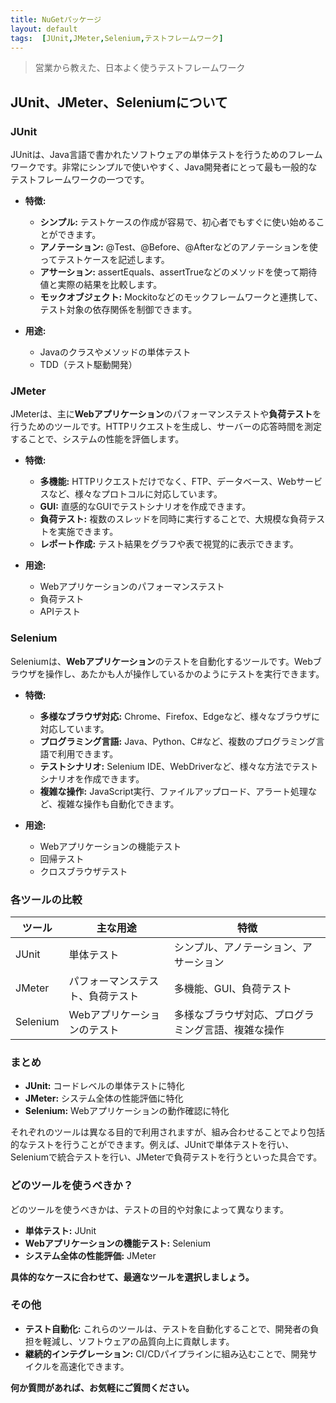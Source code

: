 ```yaml
---
title: NuGetパッケージ
layout: default
tags:  [JUnit,JMeter,Selenium,テストフレームワーク]
---
```


> 営業から教えた、日本よく使うテストフレームワーク

## JUnit、JMeter、Seleniumについて

### JUnit
JUnitは、Java言語で書かれたソフトウェアの単体テストを行うためのフレームワークです。非常にシンプルで使いやすく、Java開発者にとって最も一般的なテストフレームワークの一つです。

* **特徴:**
  * **シンプル:** テストケースの作成が容易で、初心者でもすぐに使い始めることができます。
  * **アノテーション:** @Test、@Before、@Afterなどのアノテーションを使ってテストケースを記述します。
  * **アサーション:** assertEquals、assertTrueなどのメソッドを使って期待値と実際の結果を比較します。
  * **モックオブジェクト:** Mockitoなどのモックフレームワークと連携して、テスト対象の依存関係を制御できます。

* **用途:**
  * Javaのクラスやメソッドの単体テスト
  * TDD（テスト駆動開発）

### JMeter
JMeterは、主に**Webアプリケーション**のパフォーマンステストや**負荷テスト**を行うためのツールです。HTTPリクエストを生成し、サーバーの応答時間を測定することで、システムの性能を評価します。

* **特徴:**
  * **多機能:** HTTPリクエストだけでなく、FTP、データベース、Webサービスなど、様々なプロトコルに対応しています。
  * **GUI:** 直感的なGUIでテストシナリオを作成できます。
  * **負荷テスト:** 複数のスレッドを同時に実行することで、大規模な負荷テストを実施できます。
  * **レポート作成:** テスト結果をグラフや表で視覚的に表示できます。

* **用途:**
  * Webアプリケーションのパフォーマンステスト
  * 負荷テスト
  * APIテスト

### Selenium
Seleniumは、**Webアプリケーション**のテストを自動化するツールです。Webブラウザを操作し、あたかも人が操作しているかのようにテストを実行できます。

* **特徴:**
  * **多様なブラウザ対応:** Chrome、Firefox、Edgeなど、様々なブラウザに対応しています。
  * **プログラミング言語:** Java、Python、C#など、複数のプログラミング言語で利用できます。
  * **テストシナリオ:** Selenium IDE、WebDriverなど、様々な方法でテストシナリオを作成できます。
  * **複雑な操作:** JavaScript実行、ファイルアップロード、アラート処理など、複雑な操作も自動化できます。

* **用途:**
  * Webアプリケーションの機能テスト
  * 回帰テスト
  * クロスブラウザテスト

### 各ツールの比較

| ツール | 主な用途 | 特徴 |
|---|---|---|
| JUnit | 単体テスト | シンプル、アノテーション、アサーション |
| JMeter | パフォーマンステスト、負荷テスト | 多機能、GUI、負荷テスト |
| Selenium | Webアプリケーションのテスト | 多様なブラウザ対応、プログラミング言語、複雑な操作 |

### まとめ

* **JUnit:** コードレベルの単体テストに特化
* **JMeter:** システム全体の性能評価に特化
* **Selenium:** Webアプリケーションの動作確認に特化

それぞれのツールは異なる目的で利用されますが、組み合わせることでより包括的なテストを行うことができます。例えば、JUnitで単体テストを行い、Seleniumで統合テストを行い、JMeterで負荷テストを行うといった具合です。

### どのツールを使うべきか？

どのツールを使うべきかは、テストの目的や対象によって異なります。

* **単体テスト:** JUnit
* **Webアプリケーションの機能テスト:** Selenium
* **システム全体の性能評価:** JMeter

**具体的なケースに合わせて、最適なツールを選択しましょう。**

### その他

* **テスト自動化:** これらのツールは、テストを自動化することで、開発者の負担を軽減し、ソフトウェアの品質向上に貢献します。
* **継続的インテグレーション:** CI/CDパイプラインに組み込むことで、開発サイクルを高速化できます。

**何か質問があれば、お気軽にご質問ください。**
